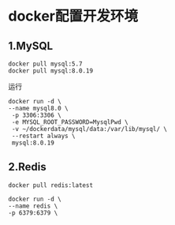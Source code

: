 # docker配置开发环境

## 1.MySQL 
 
 ```text
 docker pull mysql:5.7
 docker pull mysql:8.0.19
 ```

 运行
 ```text
 docker run -d \
 --name mysql8.0 \
  -p 3306:3306 \
  -e MYSQL_ROOT_PASSWORD=MysqlPwd \
  -v ~/dockerdata/mysql/data:/var/lib/mysql/ \
  --restart always \
  mysql:8.0.19
 ```

 ## 2.Redis

```text
docker pull redis:latest

docker run -d \
--name redis \
-p 6379:6379 \
```